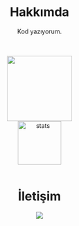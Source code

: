 <div align="center">
  <h1>Hakkımda</h1>
  <p>Kod yazıyorum.</p>
  <br>
  <br>
  <img src="https://github-readme-stats.vercel.app/api?username=virusxrd&show_icons=true&theme=gruvbox&hide_border=true" width="%100" height="150px">
  <br>
  <img src="https://github-readme-stats.vercel.app/api/top-langs/?username=virusxrd&layout=compact&theme=gruvbox&hide_border=true&layout=compact" width="%100" height="100px" alt="stats" />
  <br><br>
  <h1>İletişim</h1>
  <a href="https://discord.com/users/487251264984449034" target="_blank"><img src="https://shields.io/badge/virus-111111.svg?&style=for-the-badge&logo=discord"></a>
</div>
